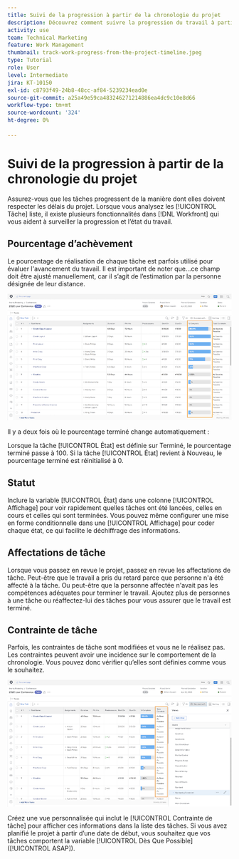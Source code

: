 ```yaml
---
title: Suivi de la progression à partir de la chronologie du projet
description: Découvrez comment suivre la progression du travail à partir de la chronologie du projet dans [!DNL  Workfront] en utilisant le pourcentage terminé, l’état, les affectations ou les contraintes.
activity: use
team: Technical Marketing
feature: Work Management
thumbnail: track-work-progress-from-the-project-timeline.jpeg
type: Tutorial
role: User
level: Intermediate
jira: KT-10150
exl-id: c8793f49-24b8-48cc-af84-5239234ead0e
source-git-commit: a25a49e59ca483246271214886ea4dc9c10e8d66
workflow-type: tm+mt
source-wordcount: '324'
ht-degree: 0%

---
```


# Suivi de la progression à partir de la chronologie du projet

Assurez-vous que les tâches progressent de la manière dont elles doivent respecter les délais du projet. Lorsque vous analysez les [!UICONTROL Tâche] liste, il existe plusieurs fonctionnalités dans [!DNL  Workfront] qui vous aident à surveiller la progression et l’état du travail.

## Pourcentage d’achèvement

Le pourcentage de réalisation de chaque tâche est parfois utilisé pour évaluer l&#39;avancement du travail. Il est important de noter que...ce champ doit être ajusté manuellement, car il s’agit de l’estimation par la personne désignée de leur distance.

![Liste des tâches du projet présentant un [!UICONTROL Pourcentage terminé] column](assets/planner-fund-task-percent-complete.png)

Il y a deux fois où le pourcentage terminé change automatiquement :

Lorsque la tâche [!UICONTROL État] est définie sur Terminé, le pourcentage terminé passe à 100.
Si la tâche [!UICONTROL État] revient à Nouveau, le pourcentage terminé est réinitialisé à 0.

## Statut

Inclure la variable [!UICONTROL État] dans une colonne [!UICONTROL Affichage] pour voir rapidement quelles tâches ont été lancées, celles en cours et celles qui sont terminées. Vous pouvez même configurer une mise en forme conditionnelle dans une [!UICONTROL Affichage] pour coder chaque état, ce qui facilite le déchiffrage des informations.

## Affectations de tâche

Lorsque vous passez en revue le projet, passez en revue les affectations de tâche. Peut-être que le travail a pris du retard parce que personne n&#39;a été affecté à la tâche. Ou peut-être que la personne affectée n&#39;avait pas les compétences adéquates pour terminer le travail. Ajoutez plus de personnes à une tâche ou réaffectez-lui des tâches pour vous assurer que le travail est terminé.

## Contrainte de tâche

Parfois, les contraintes de tâche sont modifiées et vous ne le réalisez pas. Les contraintes peuvent avoir une incidence sur le comportement de la chronologie. Vous pouvez donc vérifier qu’elles sont définies comme vous le souhaitez.

![Liste des tâches du projet présentant la colonne de contrainte des tâches](assets/planner-fund-task-constraint.png)

Créez une vue personnalisée qui inclut le [!UICONTROL Contrainte de tâche] pour afficher ces informations dans la liste des tâches. Si vous avez planifié le projet à partir d’une date de début, vous souhaitez que vos tâches comportent la variable [!UICONTROL Dès Que Possible] ([!UICONTROL ASAP]).
